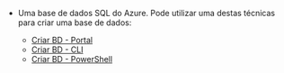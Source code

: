 
<!-- sql-database-connect-query-prerequisites-create-db-includes.md -->

- Uma base de dados SQL do Azure. Pode utilizar uma destas técnicas para criar uma base de dados:

   - [Criar BD - Portal](../articles/sql-database/sql-database-get-started-portal.md)
   - [Criar BD - CLI](../articles/sql-database/sql-database-get-started-cli.md)
   - [Criar BD - PowerShell](../articles/sql-database/sql-database-get-started-powershell.md)
